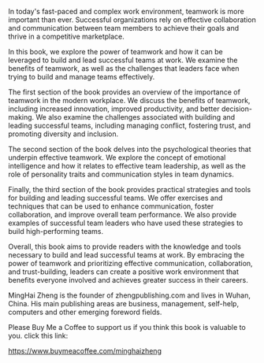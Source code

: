 
In today's fast-paced and complex work environment, teamwork is more important than ever. Successful organizations rely on effective collaboration and communication between team members to achieve their goals and thrive in a competitive marketplace.

In this book, we explore the power of teamwork and how it can be leveraged to build and lead successful teams at work. We examine the benefits of teamwork, as well as the challenges that leaders face when trying to build and manage teams effectively.

The first section of the book provides an overview of the importance of teamwork in the modern workplace. We discuss the benefits of teamwork, including increased innovation, improved productivity, and better decision-making. We also examine the challenges associated with building and leading successful teams, including managing conflict, fostering trust, and promoting diversity and inclusion.

The second section of the book delves into the psychological theories that underpin effective teamwork. We explore the concept of emotional intelligence and how it relates to effective team leadership, as well as the role of personality traits and communication styles in team dynamics.

Finally, the third section of the book provides practical strategies and tools for building and leading successful teams. We offer exercises and techniques that can be used to enhance communication, foster collaboration, and improve overall team performance. We also provide examples of successful team leaders who have used these strategies to build high-performing teams.

Overall, this book aims to provide readers with the knowledge and tools necessary to build and lead successful teams at work. By embracing the power of teamwork and prioritizing effective communication, collaboration, and trust-building, leaders can create a positive work environment that benefits everyone involved and achieves greater success in their careers.

MingHai Zheng is the founder of zhengpublishing.com and lives in Wuhan, China. His main publishing areas are business, management, self-help, computers and other emerging foreword fields.

Please Buy Me a Coffee to support us if you think this book is valuable to you. click this link:

https://www.buymeacoffee.com/minghaizheng
